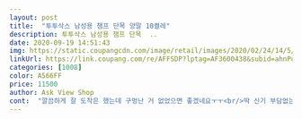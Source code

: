 ```yaml
---
layout: post 
title:  "투투삭스 남성용 챔프 단목 양말 10켤레" 
description: 투투삭스 남성용 챔프 단목  ..
date: 2020-09-19 14:51:43 
img: https://static.coupangcdn.com/image/retail/images/2020/02/24/14/5/d4444623-ecb7-40d9-bd6e-8cb030a8b02e.jpg 
linkUrl: https://link.coupang.com/re/AFFSDP?lptag=AF3600438&subid=ahnPublicAsk&pageKey=1318227245&itemId=2338103241&vendorItemId=70334720199&traceid=V0-113-31255b933688c453 
categories: [1008] 
color: A566FF 
price: 11500 
author: Ask View Shop 
cont:  "깔끔하게 잘 도착은 했는데 구멍난 거 없었으면 좋겠네요ㅜㅜ<br/>딱 신기 부담없는 양말입니다.<br/> 발목 놊이도 딱 좋아요!<br/>신랑이 제일 좋아하는 색 양말이에요ㅋㅋㅋㅋㅋ<br/>양말들이 이상하게 뒤꿈치나 악세사리뼈 근처가 구멍이 나서;;<br/>일할 때 신으려고 구매했어요<br/>일할 때는 어디에나 무난한 회색 양말 좋아하더라구요... <br/>... <br/>.<br/><br/>중학생 큰아들 학교양말로 샀는데... <br/>.<br/> 학교를 못가고 있지만... <br/>ㅠ 양말은 참 좋네요.<br/><br/>짱짱하고 좋아요.<br/> 같은 색으로 사서 빨래돌리고 정리할때 완전 편하네요.<br/> 짝 안맞춰도 되고... <br/>ㅋ<br/>" 
---
```

